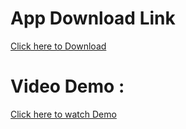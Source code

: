 # App Download Link
[Click here to Download][1]


[1]: https://drive.google.com/file/d/1HZftgyOUOvQ2N6f2ZxSPmmT3vyWDcL2X/view?usp=sharing


# Video Demo : 
[Click here to watch Demo][2]

[2]: https://youtu.be/Cx5n8d6gMAQ
